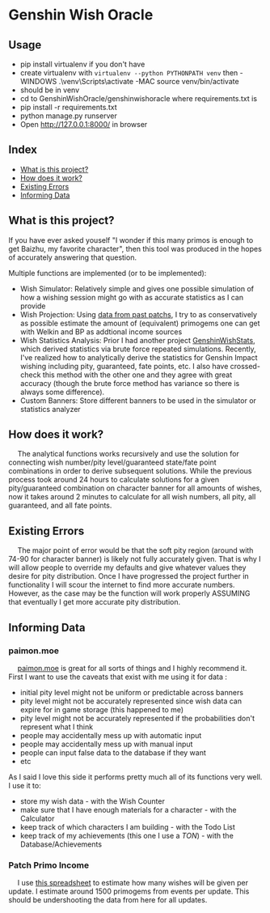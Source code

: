 # Genshin Wish Oracle

## Usage
- pip install virtualenv if you don't have
- create virtualenv with `virtualenv --python PYTHONPATH venv` then
  -WINDOWS .\venv\Scripts\activate
  -MAC source venv/bin/activate
- should be in venv
- cd to GenshinWishOracle/genshinwishoracle where requirements.txt is
- pip install -r requirements.txt
- python manage.py runserver
- Open http://127.0.0.1:8000/ in browser


## Index

- [What is this project?](/README.md#what-is-this-project?)
- [How does it work?](/README.md#how-does-it-work?)
- [Existing Errors](/README.md#existing-errors)
- [Informing Data](/README.md#informing-data)

## What is this project?

If you have ever asked youself "I wonder if this many primos is enough to get Baizhu, my favorite character", then this tool was produced in the hopes of accurately answering that question.

Multiple functions are implemented (or to be implemented):

- Wish Simulator: Relatively simple and gives one possible simulation of how a wishing session might go with as accurate statistics as I can provide
- Wish Projection: Using [data from past patchs](/README.md#patch-primo-income), I try to as conservatively as possible estimate the amount of (equivalent) primogems one can get with Welkin and BP as addtional income sources
- Wish Statistics Analysis: Prior I had another project [GenshinWishStats](https://github.com/charliedilorenzo/GenshinWishStats), which derived statistics via brute force repeated simulations. Recently, I've realized how to analytically derive the statistics for Genshin Impact wishing including pity, guaranteed, fate points, etc. I also have crossed-check this method with the other one and they agree with great accuracy (though the brute force method has variance so there is always some difference).
- Custom Banners: Store different banners to be used in the simulator or statistics analyzer

## How does it work?

&ensp;&ensp; The analytical functions works recursively and use the solution for connecting wish number/pity level/guaranteed state/fate point combinations in order to derive subsequent solutions. While the previous process took around 24 hours to calculate solutions for a given pity/guaranteed combination on character banner for all amounts of wishes, now it takes around 2 minutes to calculate for all wish numbers, all pity, all guaranteed, and all fate points.

## Existing Errors

&ensp;&ensp; The major point of error would be that the soft pity region (around with 74-90 for character banner) is likely not fully accurately given. That is why I will allow people to override my defaults and give whatever values they desire for pity distribution. Once I have progressed the project further in functionality I will scour the internet to find more accurate numbers. However, as the case may be the function will work properly ASSUMING that eventually I get more accurate pity distribution.

## Informing Data

### paimon.moe

&ensp;&ensp; [paimon.moe](https://paimon.moe/wish/tally) is great for all sorts of things and I highly recommend it. First I want to use the caveats that exist with me using it for data :

- initial pity level might not be uniform or predictable across banners
- pity level might not be accurately represented since wish data can expire for in game storage (this happened to me)
- pity level might not be accurately represented if the probabilities don't represent what I think
- people may accidentally mess up with automatic input
- people may accidentally mess up with manual input
- people can input false data to the database if they want
- etc

As I said I love this side it performs pretty much all of its functions very well. I use it to:

- store my wish data - with the Wish Counter
- make sure that I have enough materials for a character - with the Calculator
- keep track of which characters I am building - with the Todo List
- keep track of my achievements (this one I use a *TON*) - with the Database/Achievements

### Patch Primo Income

&ensp;&ensp; I use [this spreadsheet](https://docs.google.com/spreadsheets/u/1/d/e/2PACX-1vQ29M_-mbMbNgJl5c1ZWJwqgd1sFR6NW8A1Wwy85BUHCZHGtKwfrw_Jy68wd1OOyE6h7jQfEbOckjaM/pubhtml) to estimate how many wishes will be given per update. I estimate around 1500 primogems from events per update. This should be undershooting the data from here for all updates.